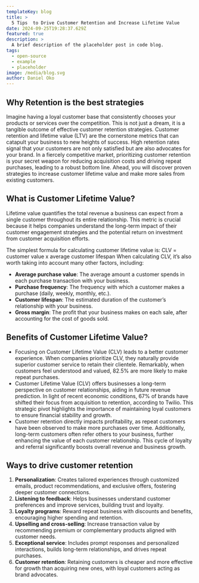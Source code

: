 ```yaml
---
templateKey: blog
title: >
  5 Tips  to Drive Customer Retention and Increase Lifetime Value
date: 2024-09-25T19:28:37.629Z
featured: true
description: >
  A brief description of the placeholder post in code blog.
tags:
  - open-source
  - example
  - placeholder
image: /media/blog.svg
author: Daniel Oko
---
```


## Why Retention is the best strategies

Imagine having a loyal customer base that consistently chooses your products or services over the competition. This is not just a dream, it is a tangible outcome of effective customer retention strategies.
Customer retention and lifetime value (LTV) are the cornerstone metrics that can catapult your business to new heights of success.
High retention rates signal that your customers are not only satisfied but are also advocates for your brand. In a fiercely competitive market, prioritizing customer retention is your secret weapon for reducing acquisition costs and driving repeat purchases, leading to a robust bottom line.
Ahead, you will discover proven strategies to increase customer lifetime value and make more sales from existing customers.

## What is Customer Lifetime Value?

Lifetime value quantifies the total revenue a business can expect from a single customer throughout its entire relationship. This metric is crucial because it helps companies understand the long-term impact of their customer engagement strategies and the potential return on investment from customer acquisition efforts.

The simplest formula for calculating customer lifetime value is:
CLV = customer value x average customer lifespan
When calculating CLV, it’s also worth taking into account many other factors, including:
- **Average purchase value**: The average amount a customer spends in each purchase transaction with your business.  
- **Purchase frequency**: The frequency with which a customer makes a purchase (daily, weekly, monthly, etc.).  
- **Customer lifespan**: The estimated duration of the customer’s relationship with your business.  
- **Gross margin**: The profit that your business makes on each sale, after accounting for the cost of goods sold.  

## Benefits of Customer Lifetime Value?

- Focusing on Customer Lifetime Value (CLV) leads to a better customer experience. When companies prioritize CLV, they naturally provide superior customer service to retain their clientele. Remarkably, when customers feel understood and valued, 82.5% are more likely to make repeat purchases.
- Customer Lifetime Value (CLV) offers businesses a long-term perspective on customer relationships, aiding in future revenue prediction. In light of recent economic conditions, 67% of brands have shifted their focus from acquisition to retention, according to Twilio. This strategic pivot highlights the importance of maintaining loyal customers to ensure financial stability and growth.
- Customer retention directly impacts profitability, as repeat customers have been observed to make more purchases over time. Additionally, long-term customers often refer others to your business, further enhancing the value of each customer relationship. This cycle of loyalty and referral significantly boosts overall revenue and business growth.

## Ways to drive customer retention
1. **Personalization**: Creates tailored experiences through customized emails, product recommendations, and exclusive offers, fostering deeper customer connections.  
2. **Listening to feedback**: Helps businesses understand customer preferences and improve services, building trust and loyalty.  
3. **Loyalty programs**: Reward repeat business with discounts and benefits, encouraging higher spending and retention.  
4. **Upselling and cross-selling**: Increase transaction value by recommending premium or complementary products aligned with customer needs.  
5. **Exceptional service**: Includes prompt responses and personalized interactions, builds long-term relationships, and drives repeat purchases.  
6. **Customer retention**: Retaining customers is cheaper and more effective for growth than acquiring new ones, with loyal customers acting as brand advocates.  

